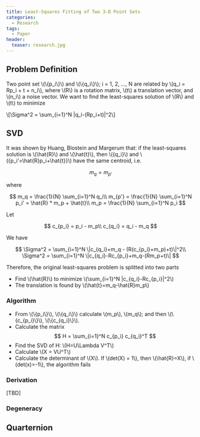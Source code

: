 ```yaml
---
title: Least-Squares Fitting of Two 3-D Point Sets
categories:
  - Research
tags:
  - Paper
header:
  teaser: research.jpg
---
```


## Problem Definition

Two point set \\(\\{p_i\\}\\) and \\(\\{q_i\\}\\); i = 1, 2, ..., N are related by \\(q_i = Rp_i + t + n_i\\), where \\(R\\) is a rotation matrix, \\(t\\) a translation vector, and \\(n_i\\) a noise vector. We want to find the least-squares solution of \\(R\\) and \\(t\\) to minimize

\\[\Sigma^2 = \sum_{i=1}^N \|q_i-(Rp_i+t)\|^2\\]

## SVD

It was shown by Huang, Blostein and Margerum that: if the least-squares solution is \\(\hat{R}\\) and \\(\hat{t}\\), then \\(\{q_i\}\\) and \\(\{p_i'=\hat{R}p_i+\hat{t}\}\\) have the same centroid, i.e.

$$
m_q = m_{p'}
$$

where 

$$
m_q = \frac{1}{N} \sum_{i=1}^N q_i\\
m_{p'} = \frac{1}{N} \sum_{i=1}^N p_i' = \hat{R} * m_p + \hat{t}\\
m_p = \frac{1}{N} \sum_{i=1}^N p_i
$$

Let

$$
c_{p_i} = p_i - m_p\\
c_{q_i} = q_i - m_q
$$

We have

$$
\Sigma^2 = \sum_{i=1}^N \|c_{q_i}+m_q - (R(c_{p_i}+m_p)+t)\|^2\\
\Sigma^2 = \sum_{i=1}^N \|c_{q_i}-Rc_{p_i}+m_q-(Rm_p+t)\|
$$

Therefore, the original least-squares problem is splitted into two parts

* Find \\(\hat{R}\\) to minimize \\(\sum_{i=1}^N \|c_{q_i}-Rc_{p_i}\|^2\\)
* The translation is found by \\(\hat{t}=m_q-\hat{R}m_p\\)

### Algorithm

* From \\(\\{p_i\\}\\), \\(\\{q_i\\}\\) calculate \\(m_p\\), \\(m_q\\); and then \\(\\{c_{p_i}\\}\\), \\(\\{c_{q_i}\\}\\).
* Calculate the matrix
$$
H = \sum_{i=1}^N c_{p_i} c_{q_i}^T
$$
* Find the SVD of H: \\(H=U\Lambda V^T\\)
* Calculate \\(X = VU^T\\)
* Calculate the determinant of \\(X\\). If \\(det(X) = 1\\), then \\(\hat{R}=X\\), if \\(det(x)=-1\\), the algorithm fails

### Derivation

[TBD]

### Degeneracy

## Quarternion

